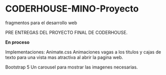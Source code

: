 # CODERHOUSE-MINO-Proyecto
fragmentos para el desarrollo web 

PRE ENTREGAS DEL PROYECTO FINAL DE CODERHOUSE.

**En proceso**

Implementaciones:
Animate.css 
  Animaciones vagas a los titulos y cajas de texto para una vista mas atractiva al abrir la pagina web.

Bootstrap 5
  Un carousel para mostrar las imagenes necesarias.
  
